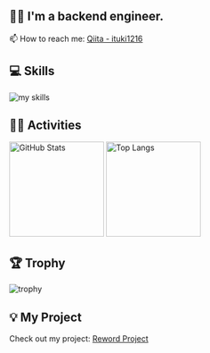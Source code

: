## 🧑‍💻 I'm a backend engineer.
📫 How to reach me: [Qiita - ituki1216](https://qiita.com/ituki1216)

## 💻 Skills
<img alt="my skills" src="https://skillicons.dev/icons?theme=dark&perline=7&i=html,css,bootstrap,react,typescript,python,php,laravel,docker" />
<br>

## 🏃‍♀️ Activities
<div align="left"> 
  <img alt="GitHub Stats" height="170px" src="https://github-readme-stats.vercel.app/api?username=ituki1216&show_icons=true&theme=radical" />
  <img alt="Top Langs" height="170px" src="https://github-readme-stats.vercel.app/api/top-langs/?username=ituki1216&theme=vue-dark&layout=compact" />
</div>

## 🏆 Trophy
![trophy](https://github-profile-trophy.vercel.app/?username=ituki1216&theme=vue-dark)

## 💡 My Project
Check out my project: [Reword Project](https://reword-project-vm33.onrender.com)
